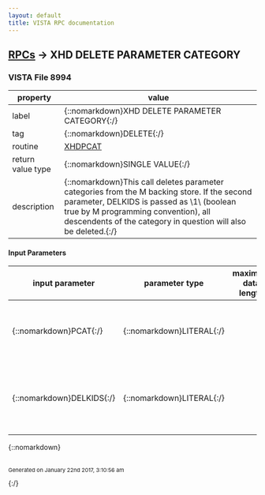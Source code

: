 ```yaml
---
layout: default
title: VISTA RPC documentation
---
```




## [RPCs](TableOfContent.md) &#8594; XHD DELETE PARAMETER CATEGORY 



### VISTA File 8994 


 property | value 
--- | --- 
 label | {::nomarkdown}XHD DELETE PARAMETER CATEGORY{:/}
 tag | {::nomarkdown}DELETE{:/}
 routine | [XHDPCAT](http://code.osehra.org/dox/Routine_XHDPCAT_source.html)
 return value type | {::nomarkdown}SINGLE VALUE{:/}
 description | {::nomarkdown}This call deletes parameter categories from the M backing store. If the second parameter, DELKIDS is passed as \1\ (boolean true by M programming convention), all descendents of the category in question will also be deleted.{:/}

#### Input Parameters

| input parameter | parameter type | maximum data length | required | description | 
| --- | --- | --- | --- | --- | 
| {::nomarkdown}PCAT{:/} | {::nomarkdown}LITERAL{:/} |  | {::nomarkdown}true{:/} | {::nomarkdown}This is the record number (i.e., IEN) of the parameter category to be deleted.{:/} | 
| {::nomarkdown}DELKIDS{:/} | {::nomarkdown}LITERAL{:/} |  | {::nomarkdown}true{:/} | {::nomarkdown}This boolean flag indicates whether to delete all descendents of the parameter category in question.{:/} | 

{::nomarkdown} <br/><br/><p style="font-size: 11px">Generated on January 22nd 2017, 3:10:56 am</p>{:/}